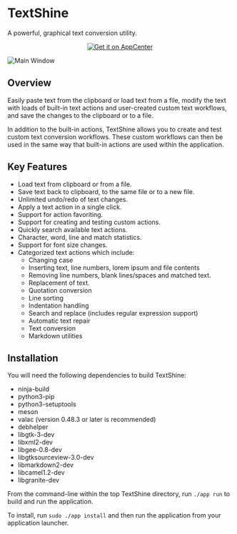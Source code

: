 # TextShine

A powerful, graphical text conversion utility.

<p align="center">
  <a href="https://appcenter.elementary.io/com.github.phase1geo.textshine">
    <img src="https://appcenter.elementary.io/badge.svg" alt="Get it on AppCenter" />
  </a>
</p>

![<center><b>Main Window</b></center>](https://raw.githubusercontent.com/phase1geo/TextShine/master/data/screenshots/screenshot.png "Text Conversion application for Elementary OS")

## Overview

Easily paste text from the clipboard or load text from a file, modify the text
with loads of built-in text actions and user-created custom text workflows, and
save the changes to the clipboard or to a file.

In addition to the built-in actions, TextShine allows you to create and test
custom text conversion workflows. These custom workflows can then be used in the
same way that built-in actions are used within the application.

## Key Features

- Load text from clipboard or from a file.
- Save text back to clipboard, to the same file or to a new file.
- Unlimited undo/redo of text changes.
- Apply a text action in a single click.
- Support for action favoriting.
- Support for creating and testing custom actions.
- Quickly search available text actions.
- Character, word, line and match statistics.
- Support for font size changes.
- Categorized text actions which include:
     * Changing case
     * Inserting text, line numbers, lorem ipsum and file contents
     * Removing line numbers, blank lines/spaces and matched text.
     * Replacement of text.
     * Quotation conversion
     * Line sorting
     * Indentation handling
     * Search and replace (includes regular expression support)
     * Automatic text repair
     * Text conversion
     * Markdown utilities

## Installation

You will need the following dependencies to build TextShine:

* ninja-build
* python3-pip
* python3-setuptools
* meson
* valac (version 0.48.3 or later is recommended)
* debhelper
* libgtk-3-dev
* libxml2-dev
* libgee-0.8-dev
* libgtksourceview-3.0-dev
* libmarkdown2-dev
* libcamel1.2-dev
* libgranite-dev

From the command-line within the top TextShine directory, run `./app run` to build
and run the application.

To install, run `sudo ./app install` and then run the application from your
application launcher.

